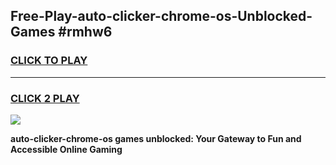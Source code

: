 
## Free-Play-auto-clicker-chrome-os-Unblocked-Games #rmhw6
<h3>
<a href="https://news.freeplayer.one?title=auto-clicker-chrome-os&ref=8M">CLICK TO PLAY</a></h3>
<hr>

<h3>
<a href="https://news.freeplayer.one?title=auto-clicker-chrome-os&ref=8M">CLICK 2 PLAY</a>
  
</h3>

<a href="https://news.freeplayer.one?title=auto-clicker-chrome-os&ref=8M"><img src="https://clearcache.store/games.png"></a>


**auto-clicker-chrome-os games unblocked: Your Gateway to Fun and Accessible Online Gaming**
